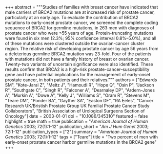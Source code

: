 +++
abstract = """Studies of families with breast cancer have indicated that male carriers of BRCA2 mutations are at increased risk of prostate cancer, particularly at an early age. To evaluate the contribution of BRCA2 mutations to early-onset prostate cancer, we screened the complete coding sequence of BRCA2 for germline mutations, in 263 men with diagnoses of prostate cancer who were ≤55 years of age. Protein-truncating mutations were found in six men (2.3%; 95% confidence interval 0.8%–5.0%), and all of these mutations were clustered outside the ovarian-cancer cluster region. The relative risk of developing prostate cancer by age 56 years from a deleterious germline BRCA2 mutation was 23-fold. Four of the patients with mutations did not have a family history of breast or ovarian cancer. Twenty-two variants of uncertain significance were also identified. These results confirm that BRCA2 is a high-risk prostate-cancer–susceptibility gene and have potential implications for the management of early-onset prostate cancer, in both patients and their relatives."""
authors = ["Edwards SM", "Kote-Jarai Z", "Meitz J", "Hamoudi R", "Hope Q", "Osin P", "Jackson R", "Southgate C", "Singh R", "Falconer A", "Dearnaley DP", "Ardern-Jones A", "Murkin A", "Dowe A", "Kelly J", "Williams S", "Oram R", "Stevens M", "Teare DM", "Ponder BA", "Gayther SA", "Easton DF", "RA Eeles", "Cancer Research UK/Bristish Prostate Group UK Familial Prostate Cancer Study Collaborators", "British Association of Urological Surgeons Section of Oncology"]
date = 2003-01-01
doi = "10.1086/345310"
featured = false
highlight = true
math = true
publication = "*American Journal of Human Genetics* 2003; 72(1):1-12"
publication_short = "*Am J Hum Genet* 2003; 72:1-12"
publication_types = ["2"]
summary = "*American Journal of Human Genetics* 2003; 72(1):1-12"
tags = ["Teare"]
title = "Two percent of men with early-onset prostate cancer harbor germline mutations in the BRCA2 gene"
+++


